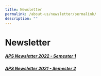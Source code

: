 ```yaml
---
title: Newsletter
permalink: /about-us/newsletter/permalink/
description: ""
---
```

Newsletter
==========



##### [APS Newsletter 2022 - Semester 1](/files/Newsletter/aps%20newsletter%202022%20issue%201.pdf)

##### [APS Newsletter 2021 - Semester 2](/files/Newsletter/aps%20newsletter%202021%20issue%202.pdf)